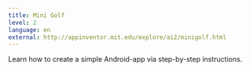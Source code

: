 ```yaml
---
title: Mini Golf
level: 2
language: en
external: http://appinventor.mit.edu/explore/ai2/minigolf.html
---
```


Learn how to create a simple Android-app via step-by-step instructions.
